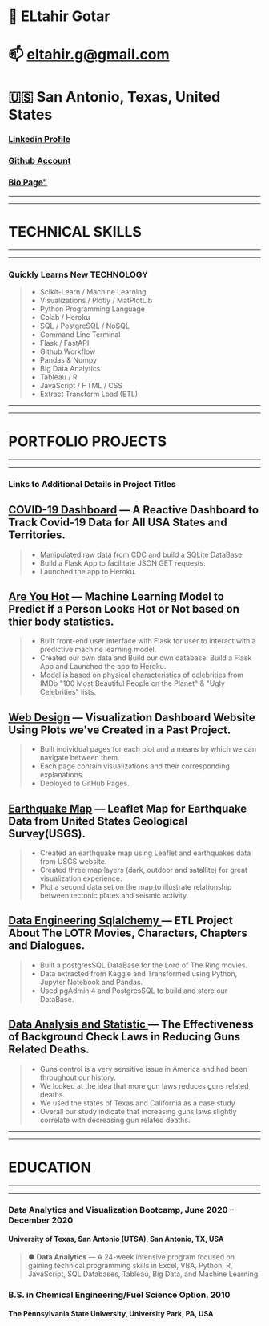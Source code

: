 # 👤 ELtahir Gotar
# 📫 eltahir.g@gmail.com
# 🇺🇸 San Antonio, Texas, United States

### [Linkedin Profile](https://linkedin.com/in/eltahirgotar)

### [Github Account](https://github.com/gotar1)

### [Bio Page"](https://gotar1.github.io/)

*****
*****
# TECHNICAL SKILLS
*****
*****

### Quickly Learns New TECHNOLOGY

> * Scikit-Learn / Machine Learning 
> * Visualizations / Plotly / MatPlotLib
> * Python Programming Language
> * Colab / Heroku
> * SQL / PostgreSQL / NoSQL 
> * Command Line Terminal
> * Flask / FastAPI
> * Github Workflow
> * Pandas & Numpy
> * Big Data Analytics
> * Tableau / R
> * JavaScript / HTML / CSS
> * Extract Transform Load (ETL)

 
*****
*****
# PORTFOLIO PROJECTS
*****
*****

### Links to Additional Details in Project Titles

## [COVID-19 Dashboard](https://covid-19-infection-dashboard.herokuapp.com/) — A Reactive Dashboard to Track Covid-19 Data for All USA States and Territories.

> * Manipulated raw data from CDC and build a SQLite DataBase.
> * Build a Flask App to facilitate JSON GET requests.
> * Launched the app to Heroku.

## [Are You Hot](https://are-you-hot.herokuapp.com/) — Machine Learning Model to Predict if a Person Looks Hot or Not based on thier body statistics. 

> * Built front-end user interface with Flask for user to interact with a predictive machine learning model.
> * Created our own data and Build our own database. Build a Flask App and Launched the app to Heroku.
> * Model is based on physical characteristics of celebrities from  IMDb "100 Most Beautiful People on the Planet" & "Ugly Celebrities" lists.

## [Web Design](https://gotar1.github.io/Web-Design-Challenge) — Visualization Dashboard Website Using Plots we've Created in a Past Project.

> * Built individual pages for each plot and a means by which we can navigate between them.
> * Each page contain visualizations and their corresponding explanations.
> * Deployed to GitHub Pages.

## [Earthquake Map](https://gotar1.github.io/Earthquake-map/) — Leaflet Map for Earthquake Data from United States Geological Survey(USGS).

> * Created an earthquake map using Leaflet and earthquakes data from USGS website.
> * Created three map layers (dark, outdoor and satallite) for great visualization experience.
> * Plot a second data set on the map to illustrate relationship between tectonic plates and seismic activity.

## [Data Engineering Sqlalchemy ](https://github.com/lazambrano/ETL_Project) — ETL Project About The LOTR Movies, Characters, Chapters and Dialogues. 

> * Built a postgresSQL DataBase for the  Lord of The Ring movies.
> * Data extracted from Kaggle and Transformed using Python, Jupyter Notebook and Pandas.
> * Used pgAdmin 4 and PostgresSQL to build and store our DataBase.

## [Data Analysis and Statistic  ](https://github.com/AnalytrixCode/PROJECT-1-) — The Effectiveness of Background Check Laws in Reducing Guns Related Deaths. 

> * Guns control is a very sensitive issue in America and had been throughout our history.
> * We looked at the idea that more gun laws reduces guns related deaths.
> * We used the states of Texas and California as a case study
> * Overall our study indicate that increasing guns laws slightly correlate with decreasing gun related deaths. 


*****
*****
# EDUCATION
*****
*****

### Data Analytics and Visualization Bootcamp, June 2020 – December 2020
#### University of Texas, San Antonio (UTSA), San Antonio, TX, USA      
> ●	**Data Analytics** — A 24-week intensive program focused on gaining technical programming skills in Excel, VBA, Python, R, JavaScript, SQL Databases, Tableau, Big Data, and Machine Learning.
 
### B.S. in Chemical Engineering/Fuel Science Option, 2010
#### The Pennsylvania State University, University Park, PA, USA  



